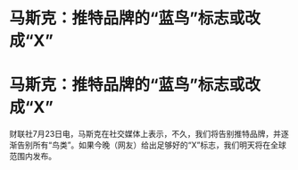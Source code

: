 # 马斯克：推特品牌的“蓝鸟”标志或改成“X”

# 马斯克：推特品牌的“蓝鸟”标志或改成“X”

财联社7月23日电，马斯克在社交媒体上表示，不久，我们将告别推特品牌，并逐渐告别所有“鸟类”。如果今晚（网友）给出足够好的“X”标志，我们明天将在全球范围内发布。

